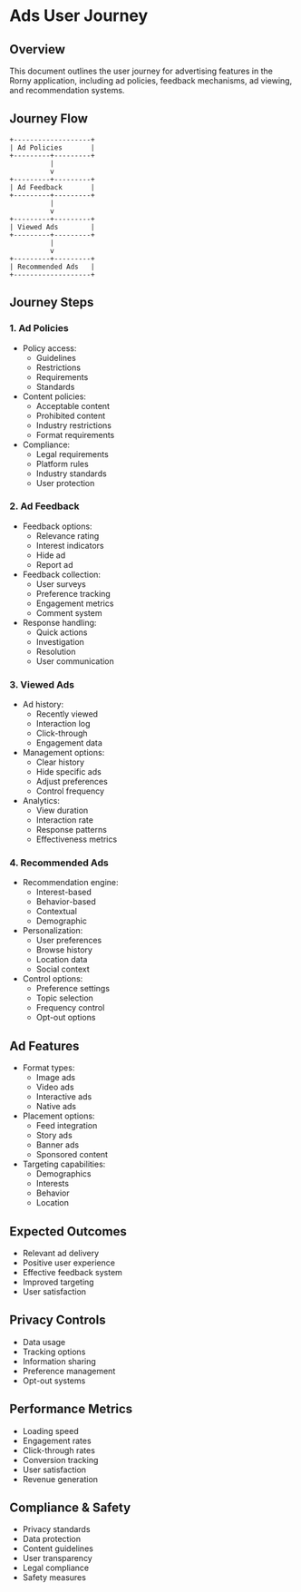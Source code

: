 # Ads User Journey

## Overview
This document outlines the user journey for advertising features in the Rorny application, including ad policies, feedback mechanisms, ad viewing, and recommendation systems.

## Journey Flow
```
+-------------------+
| Ad Policies       |
+---------+---------+
          |
          v
+---------+---------+
| Ad Feedback       |
+---------+---------+
          |
          v
+---------+---------+
| Viewed Ads        |
+---------+---------+
          |
          v
+---------+---------+
| Recommended Ads   |
+-------------------+
```

## Journey Steps

### 1. Ad Policies
- Policy access:
  - Guidelines
  - Restrictions
  - Requirements
  - Standards
- Content policies:
  - Acceptable content
  - Prohibited content
  - Industry restrictions
  - Format requirements
- Compliance:
  - Legal requirements
  - Platform rules
  - Industry standards
  - User protection

### 2. Ad Feedback
- Feedback options:
  - Relevance rating
  - Interest indicators
  - Hide ad
  - Report ad
- Feedback collection:
  - User surveys
  - Preference tracking
  - Engagement metrics
  - Comment system
- Response handling:
  - Quick actions
  - Investigation
  - Resolution
  - User communication

### 3. Viewed Ads
- Ad history:
  - Recently viewed
  - Interaction log
  - Click-through
  - Engagement data
- Management options:
  - Clear history
  - Hide specific ads
  - Adjust preferences
  - Control frequency
- Analytics:
  - View duration
  - Interaction rate
  - Response patterns
  - Effectiveness metrics

### 4. Recommended Ads
- Recommendation engine:
  - Interest-based
  - Behavior-based
  - Contextual
  - Demographic
- Personalization:
  - User preferences
  - Browse history
  - Location data
  - Social context
- Control options:
  - Preference settings
  - Topic selection
  - Frequency control
  - Opt-out options

## Ad Features
- Format types:
  - Image ads
  - Video ads
  - Interactive ads
  - Native ads
- Placement options:
  - Feed integration
  - Story ads
  - Banner ads
  - Sponsored content
- Targeting capabilities:
  - Demographics
  - Interests
  - Behavior
  - Location

## Expected Outcomes
- Relevant ad delivery
- Positive user experience
- Effective feedback system
- Improved targeting
- User satisfaction

## Privacy Controls
- Data usage
- Tracking options
- Information sharing
- Preference management
- Opt-out systems

## Performance Metrics
- Loading speed
- Engagement rates
- Click-through rates
- Conversion tracking
- User satisfaction
- Revenue generation

## Compliance & Safety
- Privacy standards
- Data protection
- Content guidelines
- User transparency
- Legal compliance
- Safety measures
